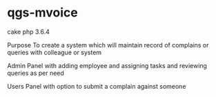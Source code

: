 # qgs-mvoice
cake php 3.6.4

Purpose
To create a system which will maintain record of complains or queries with colleague or system

Admin Panel with adding employee and assigning tasks and reviewing queries as per need

Users Panel with option to submit a complain against someone
